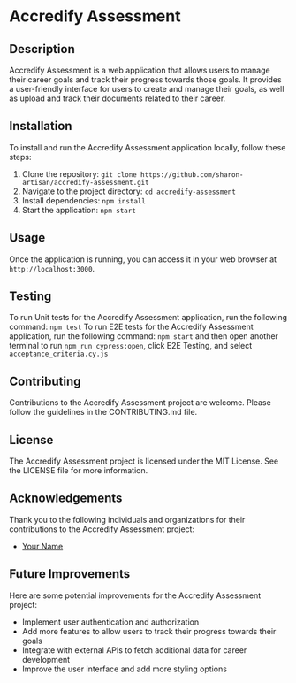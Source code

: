 # Accredify Assessment

## Description
Accredify Assessment is a web application that allows users to manage their career goals and track their progress towards those goals. It provides a user-friendly interface for users to create and manage their goals, as well as upload and track their documents related to their career.

## Installation
To install and run the Accredify Assessment application locally, follow these steps:

1. Clone the repository: `git clone https://github.com/sharon-artisan/accredify-assessment.git`
2. Navigate to the project directory: `cd accredify-assessment`
3. Install dependencies: `npm install`
4. Start the application: `npm start`

## Usage
Once the application is running, you can access it in your web browser at `http://localhost:3000`.

## Testing
To run Unit tests for the Accredify Assessment application, run the following command: `npm test`
To run E2E tests for the Accredify Assessment application, run the following command: `npm start` and then open another terminal to run `npm run cypress:open`, click E2E Testing, and select `acceptance_criteria.cy.js`

## Contributing
Contributions to the Accredify Assessment project are welcome. Please follow the guidelines in the CONTRIBUTING.md file.

## License
The Accredify Assessment project is licensed under the MIT License. See the LICENSE file for more information.

## Acknowledgements
Thank you to the following individuals and organizations for their contributions to the Accredify Assessment project:

- [Your Name](https://github.com/sharon-artisan)

## Future Improvements
Here are some potential improvements for the Accredify Assessment project:

- Implement user authentication and authorization
- Add more features to allow users to track their progress towards their goals
- Integrate with external APIs to fetch additional data for career development
- Improve the user interface and add more styling options